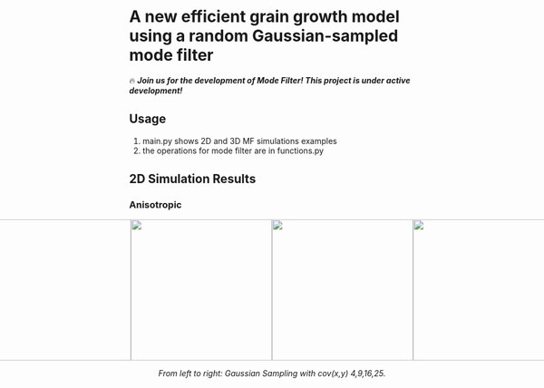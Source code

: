 # A new efficient grain growth model using a random Gaussian-sampled mode filter

:fire: ***Join us for the development of Mode Filter! This project is under active development!***

## Usage
1. main.py shows 2D and 3D MF simulations examples
2. the operations for mode filter are in functions.py


## 2D Simulation Results

### Anisotropic
<div style="display: flex; justify-content: center; align-items: center;">
  <img src="materials/ims_id0_0.gif" width="249" />
  <img src="materials/ims_id0_4.gif" width="249" />
  <img src="materials/ims_id0_9.gif" width="249" />
  <img src="materials/ims_id0_16.gif" width="249" />
</div>

<p align="middle">
    <em >From left to right: Gaussian Sampling with cov(x,y) 4,9,16,25.</em>
</p>
<br>



